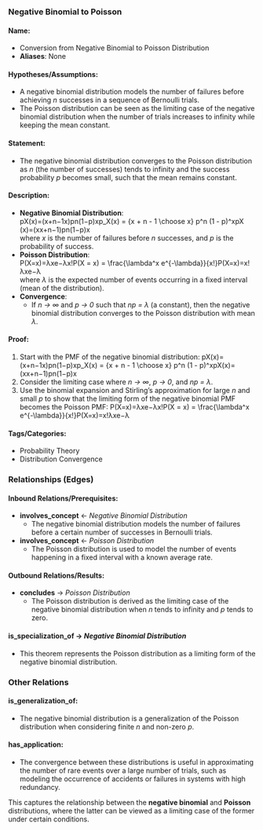 ### **Negative Binomial to Poisson**

#### **Name:**

* Conversion from Negative Binomial to Poisson Distribution  
* **Aliases**: None

#### **Hypotheses/Assumptions:**

* A negative binomial distribution models the number of failures before achieving *n* successes in a sequence of Bernoulli trials.  
* The Poisson distribution can be seen as the limiting case of the negative binomial distribution when the number of trials increases to infinity while keeping the mean constant.

#### **Statement:**

* The negative binomial distribution converges to the Poisson distribution as *n* (the number of successes) tends to infinity and the success probability *p* becomes small, such that the mean remains constant.

#### **Description:**

* **Negative Binomial Distribution**:  
  pX(x)=(x+n−1x)pn(1−p)xp\_X(x) \= {x \+ n \- 1 \\choose x} p^n (1 \- p)^xpX​(x)=(xx+n−1​)pn(1−p)x  
  where *x* is the number of failures before *n* successes, and *p* is the probability of success.  
* **Poisson Distribution**:  
  P(X=x)=λxe−λx\!P(X \= x) \= \\frac{\\lambda^x e^{-\\lambda}}{x\!}P(X=x)=x\!λxe−λ​  
  where *λ* is the expected number of events occurring in a fixed interval (mean of the distribution).  
* **Convergence**:  
  * If *n → ∞* and *p → 0* such that *np \= λ* (a constant), then the negative binomial distribution converges to the Poisson distribution with mean *λ*.

#### **Proof:**

1. Start with the PMF of the negative binomial distribution: pX(x)=(x+n−1x)pn(1−p)xp\_X(x) \= {x \+ n \- 1 \\choose x} p^n (1 \- p)^xpX​(x)=(xx+n−1​)pn(1−p)x  
2. Consider the limiting case where *n → ∞*, *p → 0*, and *np \= λ*.  
3. Use the binomial expansion and Stirling’s approximation for large *n* and small *p* to show that the limiting form of the negative binomial PMF becomes the Poisson PMF: P(X=x)=λxe−λx\!P(X \= x) \= \\frac{\\lambda^x e^{-\\lambda}}{x\!}P(X=x)=x\!λxe−λ​

#### **Tags/Categories:**

* Probability Theory  
* Distribution Convergence

### **Relationships (Edges)**

#### **Inbound Relations/Prerequisites:**

* **involves\_concept** ← *Negative Binomial Distribution*  
  * The negative binomial distribution models the number of failures before a certain number of successes in Bernoulli trials.  
* **involves\_concept** ← *Poisson Distribution*  
  * The Poisson distribution is used to model the number of events happening in a fixed interval with a known average rate.

#### **Outbound Relations/Results:**

* **concludes** → *Poisson Distribution*  
  * The Poisson distribution is derived as the limiting case of the negative binomial distribution when *n* tends to infinity and *p* tends to zero.

#### **is\_specialization\_of → *Negative Binomial Distribution***

* This theorem represents the Poisson distribution as a limiting form of the negative binomial distribution.

### **Other Relations**

#### **is\_generalization\_of:**

* The negative binomial distribution is a generalization of the Poisson distribution when considering finite *n* and non-zero *p*.

#### **has\_application:**

* The convergence between these distributions is useful in approximating the number of rare events over a large number of trials, such as modeling the occurrence of accidents or failures in systems with high redundancy.

This captures the relationship between the **negative binomial** and **Poisson** distributions, where the latter can be viewed as a limiting case of the former under certain conditions.

